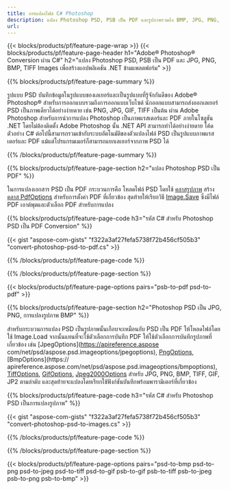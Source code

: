 ```yaml
---
title: การแปลงไฟล์ C# Photoshop
description: แปลง Photoshop PSD, PSB เป็น PDF และรูปภาพรวมถึง BMP, JPG, PNG, TIFF ด้วยรหัส C # สองสามบรรทัดผ่านไลบรารี .NET
url: 
---
```


{{< blocks/products/pf/feature-page-wrap >}}
{{< blocks/products/pf/feature-page-header h1="Adobe® Photoshop® Conversion ผ่าน C#" h2="แปลง Photoshop PSD, PSB เป็น PDF และ JPG, PNG, BMP, TIFF Images เพื่อสร้างแอปพลิเคชัน .NET ข้ามแพลตฟอร์ม" >}}

{{% blocks/products/pf/feature-page-summary %}}

รูปแบบ PSD บันทึกข้อมูลในรูปแบบของเลเยอร์และเป็นรูปแบบที่รู้จักกันดีของ Adobe® Photoshop® สำหรับการออกแบบรวมถึงการออกแบบเว็บไซต์ นักออกแบบสามารถส่งออกเลเยอร์ PSD เป็นภาพเดียวได้อย่างง่ายดาย เช่น PNG, JPG, GIF, TIFF เป็นต้น ผ่าน Adobe Photoshop สำหรับการนำการแปลง Photoshop เป็นภาพแรสเตอร์และ PDF ภายในโซลูชัน .NET โดยไม่ต้องติดตั้ง Adobe Photoshop นั้น .NET API สามารถทำได้อย่างง่ายดาย โค้ดตัวอย่าง C# ต่อไปนี้สามารถรวมเข้ากับระบบอัตโนมัติของตัวแปลงไฟล์ PSD เป็นรูปแบบภาพแรสเตอร์และ PDF แม้แต่โปรแกรมเมอร์ก็สามารถแยกเลเยอร์จากภาพ PSD ได้


{{% /blocks/products/pf/feature-page-summary  %}}

{{% blocks/products/pf/feature-page-section  h2="แปลง Photoshop PSD เป็น PDF" %}}

ในการแปลงเอกสาร PSD เป็น PDF กระบวนการคือ โหลดไฟล์ PSD โดยใช้ [คลาสรูปภาพ](https://apireference.aspose.com/net/psd/aspose.psd/image) สร้าง [คลาส PdfOptions](https://apireference.aspose.com/net/psd/aspose.psd.imageoptions/pdfoptions) สำหรับการตั้งค่า PDF ที่เกี่ยวข้อง สุดท้ายให้เรียกวิธี [Image.Save](https://apireference.aspose.com/net/psd/aspose.psd.image/save/methods/3) ซึ่งมีไฟล์ PDF เอาต์พุตและตัวเลือก PDF สำหรับการแปลง

{{% blocks/products/pf/feature-page-code h3="รหัส C# สำหรับ Photoshop PSD เป็น PDF Conversion" %}}

{{< gist "aspose-com-gists" "f322a3af27fefa5738f72b456cf505b3" "convert-photoshop-psd-to-pdf.cs" >}}

{{% /blocks/products/pf/feature-page-code  %}}

{{% /blocks/products/pf/feature-page-section %}}

{{< blocks/products/pf/feature-page-options pairs="psb-to-pdf psd-to-pdf" >}}

{{% blocks/products/pf/feature-page-section  h2="Photoshop PSD เป็น JPG, PNG, การแปลงรูปภาพ BMP" %}}

สำหรับกระบวนการแปลง PSD เป็นรูปภาพนั้นเกือบจะเหมือนกับ PSD เป็น PDF ให้โหลดไฟล์โดยใช้ Image.Load จากนั้นแทนที่จะใช้ตัวเลือกการบันทึก PDF ให้ใช้ตัวเลือกการบันทึกรูปภาพที่เกี่ยวข้อง เช่น [JpegOptions](https://apireference.aspose com/net/psd/aspose.psd.imageoptions/jpegoptions), [PngOptions](https://apireference.aspose.com/net/psd/aspose.psd.imageoptions/pngoptions), [BmpOptions](https:// apireference.aspose.com/net/psd/aspose.psd.imageoptions/bmpoptions), [TiffOptions](https://apireference.aspose.com/net/psd/aspose.psd.imageoptions/tiffoptions), [GifOptions]( https://apireference.aspose.com/net/psd/aspose.psd.imageoptions/gifoptions), [Jpeg2000Options](https://apireference.aspose.com/net/psd/aspose.psd.imageoptions/jpeg2000options) สำหรับ JPG, PNG, BMP, TIFF, GIF, JP2 ตามลำดับ และสุดท้ายจะแปลงโดยเรียกใช้ฟังก์ชันบันทึกพร้อมพารามิเตอร์ที่เกี่ยวข้อง


{{% blocks/products/pf/feature-page-code h3="รหัส C# สำหรับ Photoshop PSD เป็นการแปลงรูปภาพ" %}}

{{< gist "aspose-com-gists" "f322a3af27fefa5738f72b456cf505b3" "convert-photoshop-psd-to-images.cs" >}}

{{% /blocks/products/pf/feature-page-code  %}}

{{% /blocks/products/pf/feature-page-section %}}

{{< blocks/products/pf/feature-page-options pairs="psd-to-bmp psd-to-png psd-to-jpeg psd-to-tiff psd-to-gif psb-to-gif psb-to-tiff psb-to-jpeg psb-to-png psb-to-bmp" >}}
